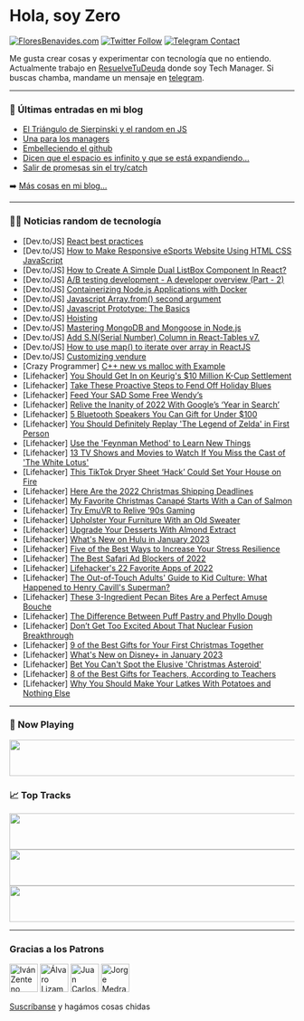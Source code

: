 # Hola, soy Zero

[![FloresBenavides.com](https://img.shields.io/website?down_message=oops&label=MiBlog&style=for-the-badge&up_message=online&url=https%3A%2F%2Ffloresbenavides.com)](https://floresbenavides.com) [![Twitter Follow](https://img.shields.io/twitter/follow/ZeroDragon?color=%231DA1F2&label=Follow&logo=twitter&logoColor=ffffff&style=for-the-badge)](https://twitter.com/zerodragon) [![Telegram Contact](https://img.shields.io/badge/escr%C3%ADbeme-ZeroDragon-%2326A5E4?style=for-the-badge&logo=telegram)](https://t.me/zerodragon)

Me gusta crear cosas y experimentar con tecnología que no entiendo.
Actualmente trabajo en [ResuelveTuDeuda](http://github.com/resuelve) donde soy Tech Manager.
Si buscas chamba, mandame un mensaje en [telegram](https://t.me/zerodragon).

---

### 📕 Últimas entradas en mi blog
<!-- BLOG-POST-LIST:START -->
- [El Triángulo de Sierpinski y el random en JS](https://floresbenavides.com/el-triangulo-de-sierpinski-y-el-random-en-js/)
- [Una para los managers](https://floresbenavides.com/una-para-los-managers/)
- [Embelleciendo el github](https://floresbenavides.com/embelleciendo-el-github/)
- [Dicen que el espacio es infinito y que se está expandiendo…](https://floresbenavides.com/dicen-que-el-espacio-es-infinito-y-que-se-esta-expandiendo/)
- [Salir de promesas sin el try/catch](https://floresbenavides.com/salir-de-promesas-sin-el-try-catch/)
<!-- BLOG-POST-LIST:END -->

➡️ [Más cosas en mi blog...](https://floresbenavides.com)

---

### 👨‍💻 Noticias random de tecnología
<!-- TECH-POSTS:START -->
- [Dev.to/JS] [React best practices](https://dev.to/yoavsbg17/react-best-practices-5bm6)
- [Dev.to/JS] [How to Make Responsive eSports Website Using HTML CSS JavaScript](https://dev.to/codewithsadee/how-to-make-responsive-esports-website-using-html-css-javascript-23fm)
- [Dev.to/JS] [How to Create A Simple Dual ListBox Component In React?](https://dev.to/radhe65gupta/how-to-create-a-simple-dual-listbox-component-in-react-409f)
- [Dev.to/JS] [A/B testing development - A developer overview &lpar;Part - 2&rpar;](https://dev.to/faroqueabdullah/ab-testing-development-a-developer-overview-part-2-39la)
- [Dev.to/JS] [Containerizing Node.js Applications with Docker](https://dev.to/c4r4x35/containerizing-nodejs-applications-with-docker-3020)
- [Dev.to/JS] [Javascript Array.from&lpar;&rpar; second argument](https://dev.to/trinityyi/javascript-arrayfrom-second-argument-16b9)
- [Dev.to/JS] [Javascript Prototype: The Basics](https://dev.to/jessewei/javascript-prototype-the-basics-3n16)
- [Dev.to/JS] [Hoisting](https://dev.to/vikas2426/hoisting-12)
- [Dev.to/JS] [Mastering MongoDB and Mongoose in Node.js](https://dev.to/abbhiishek/mastering-mongodb-and-mongoose-in-nodejs-1be5)
- [Dev.to/JS] [Add S.N&lpar;Serial Number&rpar; Column in React-Tables v7.](https://dev.to/sarozpradhan64/add-snserial-number-column-in-react-tables-v7-3jpk)
- [Dev.to/JS] [How to use map&lpar;&rpar; to iterate over array in ReactJS](https://dev.to/priyankdeep78/how-to-use-map-to-iterate-over-array-in-reactjs-4280)
- [Dev.to/JS] [Customizing vendure](https://dev.to/dailydevtips1/customizing-vendure-4a8k)
- [Crazy Programmer] [C++ new vs malloc with Example](https://www.thecrazyprogrammer.com/2022/12/new-vs-malloc.html)
- [Lifehacker] [You Should Get In on Keurig&#39;s $10 Million K-Cup Settlement](https://lifehacker.com/you-should-get-in-on-keurigs-10-million-k-cup-settleme-1849900174)
- [Lifehacker] [Take These Proactive Steps to Fend Off Holiday Blues](https://lifehacker.com/take-these-proactive-steps-to-fend-off-holiday-blues-1849900197)
- [Lifehacker] [Feed Your SAD Some Free Wendy’s](https://lifehacker.com/feed-your-sad-some-free-wendy-s-1849898962)
- [Lifehacker] [Relive the Inanity of 2022 With Google’s ‘Year in Search’](https://lifehacker.com/relive-the-inanity-of-2022-with-google-s-year-in-searc-1849905636)
- [Lifehacker] [5 Bluetooth Speakers You Can Gift for Under $100](https://lifehacker.com/5-bluetooth-speakers-you-can-gift-for-under-100-1849905523)
- [Lifehacker] [You Should Definitely Replay &#39;The Legend of Zelda&#39; in First Person](https://lifehacker.com/you-should-definitely-replay-the-legend-of-zelda-in-fir-1849905337)
- [Lifehacker] [Use the &#39;Feynman Method&#39; to Learn New Things](https://lifehacker.com/use-the-feynman-method-to-learn-new-things-1849905388)
- [Lifehacker] [13 TV Shows and Movies to Watch If You Miss the Cast of &#39;The White Lotus&#39;](https://lifehacker.com/13-tv-shows-and-movies-to-watch-if-you-miss-the-cast-of-1849904811)
- [Lifehacker] [This TikTok Dryer Sheet ‘Hack’ Could Set Your House on Fire](https://lifehacker.com/this-tiktok-dryer-sheet-hack-could-set-your-house-on-1849905164)
- [Lifehacker] [Here Are the 2022 Christmas Shipping Deadlines](https://lifehacker.com/here-are-the-2022-holiday-shipping-deadlines-1849904837)
- [Lifehacker] [My Favorite Christmas Canapé Starts With a Can of Salmon](https://lifehacker.com/my-favorite-christmas-canape-starts-with-a-can-of-salmo-1849904893)
- [Lifehacker] [Try EmuVR to Relive ’90s Gaming](https://lifehacker.com/try-emuvr-to-relive-90s-gaming-1849904148)
- [Lifehacker] [Upholster Your Furniture With an Old Sweater](https://lifehacker.com/upholster-your-furniture-with-an-old-sweater-1849901598)
- [Lifehacker] [Upgrade Your Desserts With Almond Extract](https://lifehacker.com/upgrade-your-baked-goods-with-almond-extract-1849903982)
- [Lifehacker] [What&#39;s New on Hulu in January 2023](https://lifehacker.com/whats-new-on-hulu-in-january-2023-1849903701)
- [Lifehacker] [Five of the Best Ways to Increase Your Stress Resilience](https://lifehacker.com/five-of-the-best-ways-to-increase-your-stress-resilienc-1849903411)
- [Lifehacker] [The Best Safari Ad Blockers of 2022](https://lifehacker.com/the-best-safari-ad-blockers-of-2022-1849902684)
- [Lifehacker] [Lifehacker&#39;s 22 Favorite Apps of 2022](https://lifehacker.com/lifehackers-22-favorite-apps-of-2022-1849898715)
- [Lifehacker] [The Out-of-Touch Adults&#39; Guide to Kid Culture: What Happened to Henry Cavill&#39;s Superman?](https://lifehacker.com/the-out-of-touch-adults-guide-to-kid-culture-what-happ-1849902395)
- [Lifehacker] [These 3-Ingredient Pecan Bites Are a Perfect Amuse Bouche](https://lifehacker.com/these-3-ingredient-pecan-bites-are-a-perfect-amuse-bouc-1849900542)
- [Lifehacker] [The Difference Between Puff Pastry and Phyllo Dough](https://lifehacker.com/the-difference-between-puff-pastry-and-phyllo-dough-1849900506)
- [Lifehacker] [Don’t Get Too Excited About That Nuclear Fusion Breakthrough](https://lifehacker.com/don-t-get-too-excited-about-that-nuclear-fusion-breakth-1849900076)
- [Lifehacker] [9 of the Best Gifts for Your First Christmas Together](https://lifehacker.com/9-of-the-best-gifts-for-your-first-christmas-together-1849900324)
- [Lifehacker] [What&#39;s New on Disney+ in January 2023](https://lifehacker.com/whats-new-on-disney-in-january-2023-1849900350)
- [Lifehacker] [Bet You Can&#39;t Spot the Elusive &#39;Christmas Asteroid&#39;](https://lifehacker.com/bet-you-cant-spot-the-elusive-christmas-asteroid-1849899845)
- [Lifehacker] [8 of the Best Gifts for Teachers, According to Teachers](https://lifehacker.com/8-of-the-best-gifts-for-teachers-according-to-teachers-1849899654)
- [Lifehacker] [Why You Should Make Your Latkes With Potatoes and Nothing Else](https://lifehacker.com/why-you-should-make-your-latkes-with-potatoes-and-nothi-1849896871)<!-- TECH-POSTS:END -->

---

### 🎵 Now Playing
<a href="https://spotify-now-playing-dun.vercel.app/now-playing?open"><img src="https://spotify-now-playing-dun.vercel.app/now-playing" width="540" height="64"></a>

### 📈 Top Tracks
<a href="https://spotify-now-playing-dun.vercel.app/top-tracks?i=1&open"><img src="https://spotify-now-playing-dun.vercel.app/top-tracks?i=1" width="540" height="64"></a>
<a href="https://spotify-now-playing-dun.vercel.app/top-tracks?i=2&open"><img src="https://spotify-now-playing-dun.vercel.app/top-tracks?i=2" width="540" height="64"></a>
<a href="https://spotify-now-playing-dun.vercel.app/top-tracks?i=3&open"><img src="https://spotify-now-playing-dun.vercel.app/top-tracks?i=3" width="540" height="64"></a>

---

### Gracias a los Patrons
[<img src="https://avatars.githubusercontent.com/u/243380?v=4" alt="Iván Zenteno" width="50px">](https://github.com/k001) [<img src="https://avatars.githubusercontent.com/u/19955639?v=4" alt="Álvaro Lizama" width="50px">](https://github.com/alvarolizama) [<img src="https://avatars.githubusercontent.com/u/2718753?v=4" alt="Juan Carlos Ruiz" width="50px">](https://github.com/JuanCrg90) [<img src="https://avatars.githubusercontent.com/u/37025?v=4" alt="Jorge Medrano" width="50px">](https://github.com/h1pp1e) 

[Suscríbanse](https://www.patreon.com/zerodragon) y hagámos cosas chidas
